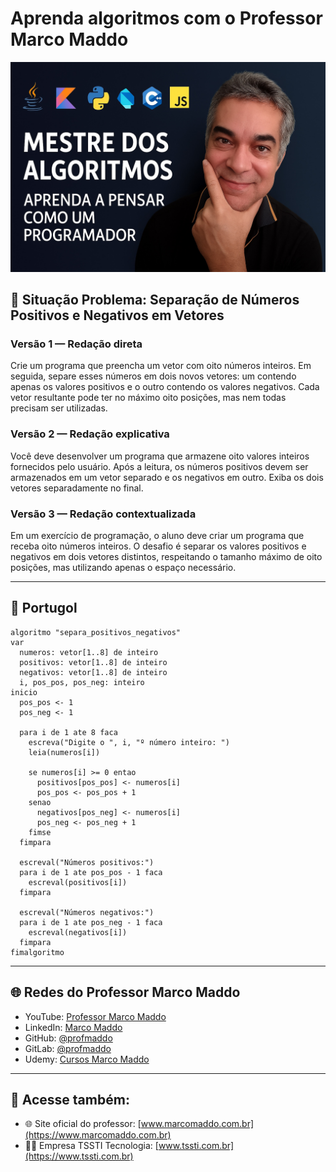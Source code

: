# Aprenda algoritmos com o Professor Marco Maddo
![Mestre dos Algoritmos](https://raw.githubusercontent.com/profmaddo/algoritmos-resolvidos-java-kotlin-python-pascal/main/images/mestre-dos-algoritmos-02.jpeg)
## 🧠 Situação Problema: Separação de Números Positivos e Negativos em Vetores

### Versão 1 — Redação direta
Crie um programa que preencha um vetor com oito números inteiros. Em seguida, separe esses números em dois novos vetores: um contendo apenas os valores positivos e o outro contendo os valores negativos. Cada vetor resultante pode ter no máximo oito posições, mas nem todas precisam ser utilizadas.

### Versão 2 — Redação explicativa
Você deve desenvolver um programa que armazene oito valores inteiros fornecidos pelo usuário. Após a leitura, os números positivos devem ser armazenados em um vetor separado e os negativos em outro. Exiba os dois vetores separadamente no final.

### Versão 3 — Redação contextualizada
Em um exercício de programação, o aluno deve criar um programa que receba oito números inteiros. O desafio é separar os valores positivos e negativos em dois vetores distintos, respeitando o tamanho máximo de oito posições, mas utilizando apenas o espaço necessário.

---

## 💬 Portugol

```portugol
algoritmo "separa_positivos_negativos"
var
  numeros: vetor[1..8] de inteiro
  positivos: vetor[1..8] de inteiro
  negativos: vetor[1..8] de inteiro
  i, pos_pos, pos_neg: inteiro
inicio
  pos_pos <- 1
  pos_neg <- 1

  para i de 1 ate 8 faca
    escreva("Digite o ", i, "º número inteiro: ")
    leia(numeros[i])

    se numeros[i] >= 0 entao
      positivos[pos_pos] <- numeros[i]
      pos_pos <- pos_pos + 1
    senao
      negativos[pos_neg] <- numeros[i]
      pos_neg <- pos_neg + 1
    fimse
  fimpara

  escreval("Números positivos:")
  para i de 1 ate pos_pos - 1 faca
    escreval(positivos[i])
  fimpara

  escreval("Números negativos:")
  para i de 1 ate pos_neg - 1 faca
    escreval(negativos[i])
  fimpara
fimalgoritmo
```

---

## 🌐 Redes do Professor Marco Maddo

- YouTube: [Professor Marco Maddo](https://www.youtube.com/@ProfessorMarcoMaddo)
- LinkedIn: [Marco Maddo](https://www.linkedin.com/in/marcomaddo/)
- GitHub: [@profmaddo](https://github.com/profmadddo)
- GitLab: [@profmaddo](https://gitlab.com/profmaddo)
- Udemy: [Cursos Marco Maddo](https://www.udemy.com/user/marcomaddo/)

---

## 🚀 Acesse também:

- 🌐 Site oficial do professor: [www.marcomaddo.com.br](https://www.marcomaddo.com.br)
- 🧑‍💼 Empresa TSSTI Tecnologia: [www.tssti.com.br](https://www.tssti.com.br)
